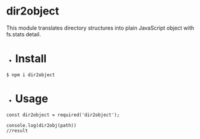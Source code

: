 # dir2object
This module translates directory structures into plain JavaScript object with fs.stats detail.


* # Install
```
$ npm i dir2object
```

* # Usage

```
const dir2object = required('dir2object');

console.log(dir2obj(path))
//result
```